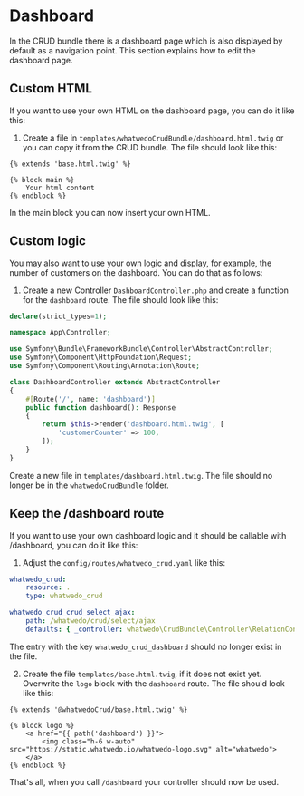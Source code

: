 # Dashboard

In the CRUD bundle there is a dashboard page which is also displayed by default as a navigation point. This section explains how to edit the dashboard page.

## Custom HTML
If you want to use your own HTML on the dashboard page, you can do it like this:
1. Create a file in `templates/whatwedoCrudBundle/dashboard.html.twig` or you can copy it from the CRUD bundle.
   The file should look like this:

```twig
{% extends 'base.html.twig' %}

{% block main %}
    Your html content
{% endblock %}
```

In the main block you can now insert your own HTML.

## Custom logic

You may also want to use your own logic and display, for example, the number of customers on the dashboard. You can do that as follows:
1. Create a new Controller `DashboardController.php` and create a function for the `dashboard` route. The file should look like this:

```php
declare(strict_types=1);

namespace App\Controller;

use Symfony\Bundle\FrameworkBundle\Controller\AbstractController;
use Symfony\Component\HttpFoundation\Request;
use Symfony\Component\Routing\Annotation\Route;

class DashboardController extends AbstractController
{
    #[Route('/', name: 'dashboard')]
    public function dashboard(): Response
    {
        return $this->render('dashboard.html.twig', [
            'customerCounter' => 100,
        ]);
    }
}
```

Create a new file in `templates/dashboard.html.twig`. The file should no longer be in the `whatwedoCrudBundle` folder.

## Keep the /dashboard route
If you want to use your own dashboard logic and it should be callable with /dashboard, you can do it like this:
1. Adjust the `config/routes/whatwedo_crud.yaml` like this:

```yaml
whatwedo_crud:
    resource: .
    type: whatwedo_crud

whatwedo_crud_crud_select_ajax:
    path: /whatwedo/crud/select/ajax
    defaults: { _controller: whatwedo\CrudBundle\Controller\RelationController::ajaxAction }
```

The entry with the key `whatwedo_crud_dashboard` should no longer exist in the file.

2. Create the file `templates/base.html.twig`, if it does not exist yet. Overwrite the `logo` block with the `dashboard` route.
   The file should look like this:

```twig
{% extends '@whatwedoCrud/base.html.twig' %}

{% block logo %}
    <a href="{{ path('dashboard') }}">
        <img class="h-6 w-auto" src="https://static.whatwedo.io/whatwedo-logo.svg" alt="whatwedo">
    </a>
{% endblock %}
```

That's all, when you call `/dashboard` your controller should now be used.
